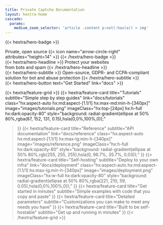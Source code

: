 ```yaml
---
title: Private Captcha Documentation
layout: hextra-home
cascade:
  params:
    medium_zoom_selector: 'article .content p:not(:has(a)) > img'
---
```


{{< hextra/hero-badge >}}
  <div class="hx:w-2 hx:h-2 hx:rounded-full hx:bg-primary-400"></div>
  <span>Private, open source</span>
  {{< icon name="arrow-circle-right" attributes="height=14" >}}
{{< /hextra/hero-badge >}}

<div class="hx:mt-6 hx:mb-6">
{{< hextra/hero-headline >}}
  Protect your websites&nbsp;<br class="sm:hx:block hx:hidden" />from bots and spam
{{< /hextra/hero-headline >}}
</div>

<div class="hx:mb-12">
{{< hextra/hero-subtitle >}}
  Open-source, GDPR- and CCPA-compliant&nbsp;<br class="sm:hx:block hx:hidden" />solution for bot and abuse protection
{{< /hextra/hero-subtitle >}}
</div>

<div class="hx:mb-6">
{{< hextra/hero-button text="Get Started" link="docs" >}}
</div>

<div class="hx:mt-6"></div>

{{< hextra/feature-grid >}}
  {{< hextra/feature-card
    title="Tutorials"
    subtitle="Simple step by step guides"
    link="docs/tutorials"
    class="hx:aspect-auto hx:md:aspect-[1.1/1] hx:max-md:min-h-[340px]"
    image="images/tutorials.png"
    imageClass="hx:top-[24px] hx:h-full hx:dark:opacity-80"
    style="background: radial-gradient(ellipse at 50% 80%,rgba(87, 152, 131, 0.15),hsla(0,0%,100%,0));"
  >}}
  {{< hextra/feature-card
    title="Reference"
    subtitle="API documentation"
    link="docs/reference"
    class="hx:aspect-auto hx:md:aspect-[1.1/1] hx:max-lg:min-h-[340px]"
    image="images/reference.png"
    imageClass="hx:h-full hx:dark:opacity-80"
    style="background: radial-gradient(ellipse at 50% 80%,rgb(255, 255, 255),hsla(0, 96.7%, 35.7%, 0.03));"
  >}}
  {{< hextra/feature-card
    title="Self-hosting"
    subtitle="Deploy to your own infra"
    link="docs/deployment"
    class="hx:aspect-auto hx:md:aspect-[1.1/1] hx:max-lg:min-h-[340px]"
    image="images/deployment.png"
    imageClass="hx:w-full hx:dark:opacity-80"
    style="background: radial-gradient(ellipse at 50% 80%,rgba(221, 210, 59, 0.05),hsla(0,0%,100%,0));"
  >}}
  {{< hextra/feature-card
    title="Get started in minutes"
    subtitle="Simple examples with code that you copy and paste"
  >}}
  {{< hextra/feature-card
    title="Detailed parameters"
    subtitle="Customizations you can make to meet any needs you have"
  >}}
  {{< hextra/feature-card
    title="Built to be self-hostable"
    subtitle="Get up and running in minutes"
  >}}
{{< /hextra/feature-grid >}}

